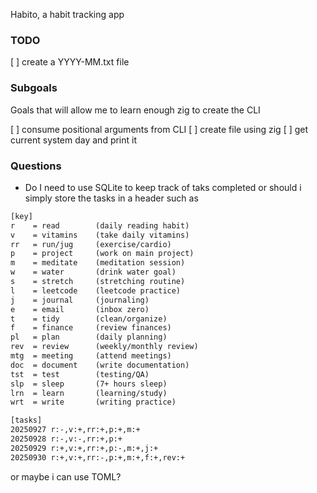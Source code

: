 Habito, a habit tracking app

### TODO
[ ] create a YYYY-MM.txt file 

### Subgoals
Goals that will allow me to learn enough zig
to create the CLI

[ ] consume positional arguments from CLI 
[ ] create file using zig
[ ] get current system day and print it 

### Questions
- Do I need to use SQLite to keep track of taks completed or should i simply store the tasks in a header such as
```txt
[key]
r    = read        (daily reading habit)
v    = vitamins    (take daily vitamins)
rr   = run/jug     (exercise/cardio)
p    = project     (work on main project)
m    = meditate    (meditation session)
w    = water       (drink water goal)
s    = stretch     (stretching routine)
l    = leetcode    (leetcode practice)
j    = journal     (journaling)
e    = email       (inbox zero)
t    = tidy        (clean/organize)
f    = finance     (review finances)
pl   = plan        (daily planning)
rev  = review      (weekly/monthly review)
mtg  = meeting     (attend meetings)
doc  = document    (write documentation)
tst  = test        (testing/QA)
slp  = sleep       (7+ hours sleep)
lrn  = learn       (learning/study)
wrt  = write       (writing practice)

[tasks]
20250927 r:-,v:+,rr:+,p:+,m:+
20250928 r:-,v:-,rr:+,p:+
20250929 r:+,v:+,rr:+,p:-,m:+,j:+
20250930 r:+,v:+,rr:-,p:+,m:+,f:+,rev:+

```
or maybe i can use TOML?
